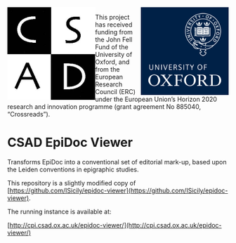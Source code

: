 
<img align="left" src="src/CSADLogo.jpg?raw=true" alt="alt text" width="200" >

<img align="right" src="src/2256_ox_brand_blue_pos.png?raw=true" alt="alt text" width="200" >


This project has received funding from the John Fell Fund of the University of Oxford, and from the European Research Council (ERC) under the European Union’s Horizon 2020 research and innovation programme (grant agreement No 885040, “Crossreads”).
            
# CSAD EpiDoc Viewer

Transforms EpiDoc into a conventional set of editorial mark-up, based upon the Leiden conventions in epigraphic studies.

This repository is a slightly modified copy of [https://github.com/ISicily/epidoc-viewer](https://github.com/ISicily/epidoc-viewer).

The running instance is available at:

[http://cpi.csad.ox.ac.uk/epidoc-viewer/](http://cpi.csad.ox.ac.uk/epidoc-viewer/)

